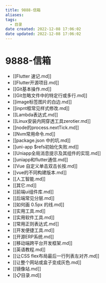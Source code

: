 ```yaml
---
title: 9888-信箱
aliases:
tags:
  - 目录
date created: 2022-12-08 17:06:02
date updated: 2022-12-08 17:06:02
---
```


# 9888-信箱

- [[Flutter 速记.md]]
- [[Flutter开源项目.md]]
- [[Git基本操作.md]]
- [[Git忽略文件中的特定行或多行.md]]
- [[image标签图片的白边.md]]
- [[inpnt框常见样式修改.md]]
- [[Lambda表达式.md]]
- [[Linux安装内网穿透工具zerotier.md]]
- [[node的process.nextTick.md]]
- [[Nvm常用命令.md]]
- [[package.json 中的坑.md]]
- [[uni-app $refs初始化失败.md]]
- [[Uniapp全局消息提示及其组件的实现.md]]
- [[uniapp和flutter通信.md]]
- [[Vue 自定义单击双击长按.md]]
- [[vue的不同构建版本.md]]
- [[人工智能.md]]
- [[其它.md]]
- [[前端ui组件库.md]]
- [[后端常见分层.md]]
- [[如何画 0.5px 的线.md]]
- [[实用工具.md]]
- [[实用软件工具.md]]
- [[常用正则表达式.md]]
- [[开发便捷工具.md]]
- [[开源ERP系统.md]]
- [[移动端跨平台开发框架.md]]
- [[英语教程.md]]
- [[让CSS flex布局最后一行列表左对齐.md]]
- [[让整个网站或盒子变成灰色.md]]
- [[镜像站.md]]
- [[📋目录.md]]
